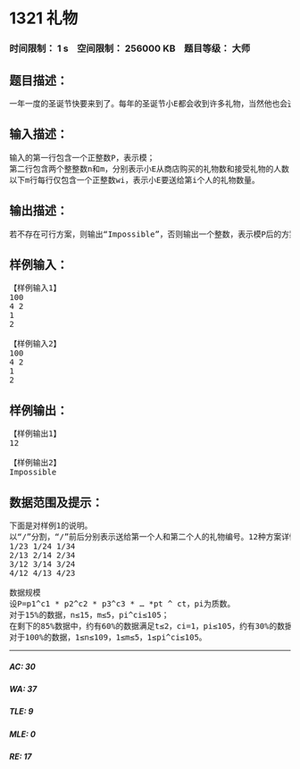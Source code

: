 # 1321 礼物   
### 时间限制： 1 s&nbsp;&nbsp;&nbsp;&nbsp;空间限制： 256000 KB&nbsp;&nbsp;&nbsp;&nbsp;题目等级： 大师  
## 题目描述：  

<pre>
一年一度的圣诞节快要来到了。每年的圣诞节小E都会收到许多礼物，当然他也会送出许多礼物。不同的人物在小E心目中的重要性不同，在小E心中分量越重的人，收到的礼物会越多。小E从商店中购买了n件礼物，打算送给m个人，其中送给第i个人礼物数量为wi。请你帮忙计算出送礼物的方案数（两个方案被认为是不同的，当且仅当存在某个人在这两种方案中收到的礼物不同）。由于方案数可能会很大，你只需要输出模P后的结果。
</pre>
  
  
## 输入描述：  

<pre>
输入的第一行包含一个正整数P，表示模；
第二行包含两个整整数n和m，分别表示小E从商店购买的礼物数和接受礼物的人数；
以下m行每行仅包含一个正整数wi，表示小E要送给第i个人的礼物数量。
</pre>
  
  
## 输出描述：  

<pre>
若不存在可行方案，则输出“Impossible”，否则输出一个整数，表示模P后的方案数。
</pre>
  
  
## 样例输入：  

<pre>
【样例输入1】
100
4 2
1
2
 
【样例输入2】
100
4 2
1
2
</pre>
  
  
## 样例输出：  

<pre>
【样例输出1】
12
 
【样例输出2】
Impossible
</pre>
  
  
## 数据范围及提示：  

<pre>
下面是对样例1的说明。
以“/”分割，“/”前后分别表示送给第一个人和第二个人的礼物编号。12种方案详情如下：
1/23 1/24 1/34
2/13 2/14 2/34
3/12 3/14 3/24
4/12 4/13 4/23
 
数据规模
设P=p1^c1 * p2^c2 * p3^c3 * … *pt ^ ct，pi为质数。
对于15%的数据，n≤15，m≤5，pi^ci≤105；
在剩下的85%数据中，约有60%的数据满足t≤2，ci=1，pi≤105，约有30%的数据满足pi≤200。
对于100%的数据，1≤n≤109，1≤m≤5，1≤pi^ci≤105。
</pre>
  
  
***  

##### AC: 30  
##### WA: 37  
##### TLE: 9  
##### MLE: 0  
##### RE: 17  
